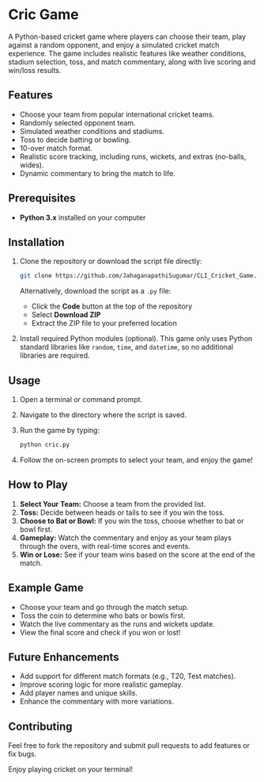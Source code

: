 
# Cric Game

A Python-based cricket game where players can choose their team, play against a random opponent, and enjoy a simulated cricket match experience. The game includes realistic features like weather conditions, stadium selection, toss, and match commentary, along with live scoring and win/loss results.

## Features

- Choose your team from popular international cricket teams.
- Randomly selected opponent team.
- Simulated weather conditions and stadiums.
- Toss to decide batting or bowling.
- 10-over match format.
- Realistic score tracking, including runs, wickets, and extras (no-balls, wides).
- Dynamic commentary to bring the match to life.

## Prerequisites

- **Python 3.x** installed on your computer

## Installation

1. Clone the repository or download the script file directly:

   ```bash
   git clone https://github.com/JahaganapathiSugumar/CLI_Cricket_Game.git
   ```
   
   Alternatively, download the script as a `.py` file:
   - Click the **Code** button at the top of the repository
   - Select **Download ZIP**
   - Extract the ZIP file to your preferred location

2. Install required Python modules (optional). This game only uses Python standard libraries like `random`, `time`, and `datetime`, so no additional libraries are required.

## Usage

1. Open a terminal or command prompt.
2. Navigate to the directory where the script is saved.
3. Run the game by typing:

   ```bash
   python cric.py
   ```

4. Follow the on-screen prompts to select your team, and enjoy the game!

## How to Play

1. **Select Your Team:** Choose a team from the provided list.
2. **Toss:** Decide between heads or tails to see if you win the toss.
3. **Choose to Bat or Bowl:** If you win the toss, choose whether to bat or bowl first.
4. **Gameplay:** Watch the commentary and enjoy as your team plays through the overs, with real-time scores and events.
5. **Win or Lose:** See if your team wins based on the score at the end of the match.

## Example Game

- Choose your team and go through the match setup.
- Toss the coin to determine who bats or bowls first.
- Watch the live commentary as the runs and wickets update.
- View the final score and check if you won or lost!

## Future Enhancements

- Add support for different match formats (e.g., T20, Test matches).
- Improve scoring logic for more realistic gameplay.
- Add player names and unique skills.
- Enhance the commentary with more variations.

## Contributing

Feel free to fork the repository and submit pull requests to add features or fix bugs.

Enjoy playing cricket on your terminal!
